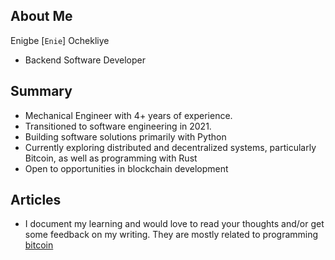 ## About Me
Enigbe [`Enie`] Ochekliye 
- Backend Software Developer

## Summary
- Mechanical Engineer with 4+ years of experience. 
- Transitioned to software engineering in 2021. 
- Building software solutions primarily with Python
- Currently exploring distributed and decentralized systems, particularly Bitcoin, as well as programming with Rust
- Open to opportunities in blockchain development

## Articles
- I document my learning and would love to read your thoughts and/or get some feedback on my writing. They are mostly related to programming [bitcoin](https://www.medium.com/enigbe)
